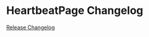 # HeartbeatPage Changelog

[Release Changelog](https://github.com/spryker-shop/heartbeat-page/releases)
